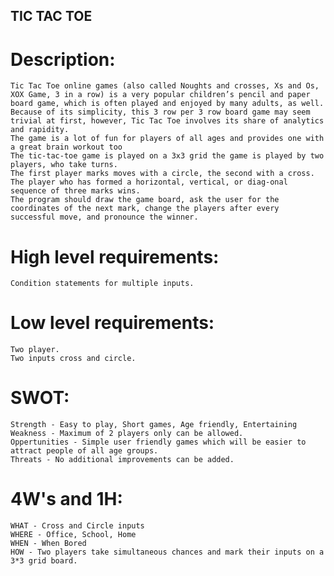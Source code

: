## TIC TAC TOE

# Description:
    Tic Tac Toe online games (also called Noughts and crosses, Xs and Os, XOX Game, 3 in a row) is a very popular children’s pencil and paper board game, which is often played and enjoyed by many adults, as well. 
    Because of its simplicity, this 3 row per 3 row board game may seem trivial at first, however, Tic Tac Toe involves its share of analytics and rapidity. 
    The game is a lot of fun for players of all ages and provides one with a great brain workout too
    The tic-tac-toe game is played on a 3x3 grid the game is played by two players, who take turns.
    The first player marks moves with a circle, the second with a cross. 
    The player who has formed a horizontal, vertical, or diag-onal sequence of three marks wins. 
    The program should draw the game board, ask the user for the coordinates of the next mark, change the players after every successful move, and pronounce the winner.

# High level requirements:
    Condition statements for multiple inputs.

# Low level requirements:
    Two player.
    Two inputs cross and circle.

# SWOT:
    Strength - Easy to play, Short games, Age friendly, Entertaining 
    Weakness - Maximum of 2 players only can be allowed.
    Oppertunities - Simple user friendly games which will be easier to attract people of all age groups.
    Threats - No additional improvements can be added.

# 4W's and 1H:
    WHAT - Cross and Circle inputs
    WHERE - Office, School, Home
    WHEN - When Bored
    HOW - Two players take simultaneous chances and mark their inputs on a 3*3 grid board.    
